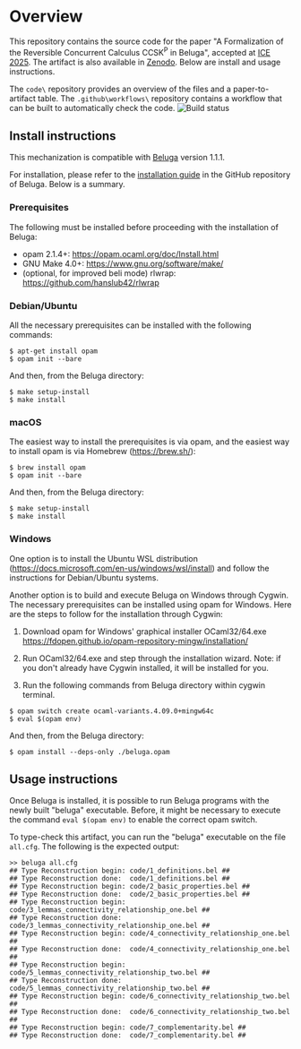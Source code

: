 # Overview
This repository contains the source code for the paper "A Formalization of the Reversible Concurrent Calculus CCSK<sup>P</sup> in Beluga", accepted at [ICE 2025](https://ice-workshop.github.io/). The artifact is also available in [Zenodo](https://doi.org/10.5281/zenodo.15660906). Below are install and usage instructions.

The `code\` repository provides an overview of the files and a paper-to-artifact table. The `.github\workflows\` repository contains a workflow that can be built to automatically check the code. ![Build status](https://github.com/CinRC/Beluga_implementation/actions/workflows/build.yaml/badge.svg)

## Install instructions
This mechanization is compatible with [Beluga](https://complogic.cs.mcgill.ca/beluga/) version 1.1.1.

For installation, please refer to the [installation guide](https://github.com/Beluga-lang/Beluga/blob/master/INSTALL) in the GitHub repository of Beluga. Below is a summary.

### Prerequisites
The following must be installed before proceeding with the installation of Beluga:

- opam 2.1.4+:             https://opam.ocaml.org/doc/Install.html
- GNU Make 4.0+:           https://www.gnu.org/software/make/
- (optional, for improved beli mode) rlwrap:                  https://github.com/hanslub42/rlwrap


### Debian/Ubuntu
All the necessary prerequisites can be installed with the following commands:

```
$ apt-get install opam
$ opam init --bare
```
And then, from the Beluga directory:
```
$ make setup-install
$ make install
```

### macOS
The easiest way to install the prerequisites is via opam, and the easiest way to install opam is via Homebrew (https://brew.sh/):

```
$ brew install opam
$ opam init --bare
```
And then, from the Beluga directory:
```
$ make setup-install
$ make install
```

### Windows
One option is to install the Ubuntu WSL distribution (https://docs.microsoft.com/en-us/windows/wsl/install) and follow the instructions for Debian/Ubuntu systems.

Another option is to build and execute Beluga on Windows through Cygwin. The necessary prerequisites can be installed using opam for Windows. Here are the steps to follow for the installation through Cygwin:

1. Download opam for Windows' graphical installer OCaml32/64.exe https://fdopen.github.io/opam-repository-mingw/installation/

2. Run OCaml32/64.exe and step through the installation wizard. Note: if you don't already have Cygwin installed, it will be installed for you.

3. Run the following commands from Beluga directory within cygwin terminal.

```
$ opam switch create ocaml-variants.4.09.0+mingw64c
$ eval $(opam env)
```
And then, from the Beluga directory:
```
$ opam install --deps-only ./beluga.opam
```

## Usage instructions
Once Beluga is installed, it is possible to run Beluga programs with the newly built "beluga" executable. Before, it might be necessary to execute the command `eval $(opam env)` to enable the correct opam switch.

To type-check this artifact, you can run the "beluga" executable on the file `all.cfg`. The following is the expected output:

```
>> beluga all.cfg
## Type Reconstruction begin: code/1_definitions.bel ##
## Type Reconstruction done:  code/1_definitions.bel ##
## Type Reconstruction begin: code/2_basic_properties.bel ##
## Type Reconstruction done:  code/2_basic_properties.bel ##
## Type Reconstruction begin: code/3_lemmas_connectivity_relationship_one.bel ##
## Type Reconstruction done:  code/3_lemmas_connectivity_relationship_one.bel ##
## Type Reconstruction begin: code/4_connectivity_relationship_one.bel ##
## Type Reconstruction done:  code/4_connectivity_relationship_one.bel ##
## Type Reconstruction begin: code/5_lemmas_connectivity_relationship_two.bel ##
## Type Reconstruction done:  code/5_lemmas_connectivity_relationship_two.bel ##
## Type Reconstruction begin: code/6_connectivity_relationship_two.bel ##
## Type Reconstruction done:  code/6_connectivity_relationship_two.bel ##
## Type Reconstruction begin: code/7_complementarity.bel ##
## Type Reconstruction done:  code/7_complementarity.bel ##
```
